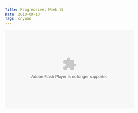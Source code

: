 ```yaml
---
Title: Progressive, Week 35
Date: 2010-09-13
Tags: слушаю
---
```


<div class="text"><p><object width="426" height="260"><param name="movie" value="http://www.juno.co.uk/flash/portable/"></param><param name="FlashVars" value="branding=download&amp;playlist_url=http%3A%2F%2Fwww.junodownload.com%2Fplaylists%2Fbuilder%2F9f051c4cab9e960e07051938bbdea9b3.xspf&amp;start_playing=0&amp;tracks_only=1"></param><embed src="http://www.juno.co.uk/flash/portable/" flashvars="branding=download&amp;playlist_url=http%3A%2F%2Fwww.junodownload.com%2Fplaylists%2Fbuilder%2F9f051c4cab9e960e07051938bbdea9b3.xspf&amp;start_playing=0&amp;tracks_only=1" width="426" height="260" type="application/x-shockwave-flash"></embed></object></p></div>